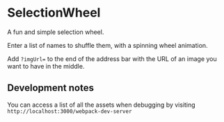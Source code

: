 # SelectionWheel

A fun and simple selection wheel.

Enter a list of names to shuffle them, with a spinning wheel animation.

Add `?imgUrl=` to the end of the address bar with the URL of an image you want to have in the middle.

## Development notes

You can access a list of all the assets when debugging by visiting `http://localhost:3000/webpack-dev-server`
